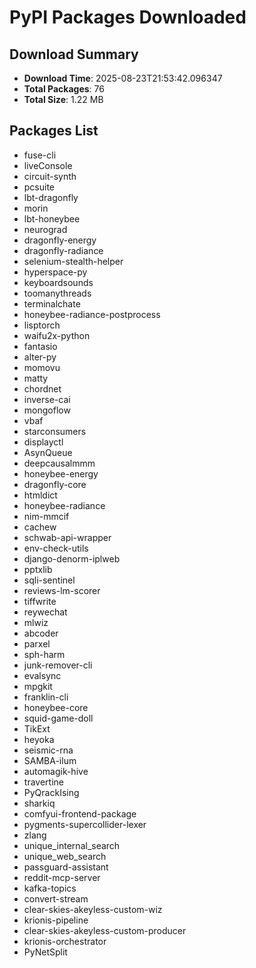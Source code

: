 # PyPI Packages Downloaded

## Download Summary
- **Download Time**: 2025-08-23T21:53:42.096347
- **Total Packages**: 76
- **Total Size**: 1.22 MB

## Packages List
- fuse-cli
- liveConsole
- circuit-synth
- pcsuite
- lbt-dragonfly
- morin
- lbt-honeybee
- neurograd
- dragonfly-energy
- dragonfly-radiance
- selenium-stealth-helper
- hyperspace-py
- keyboardsounds
- toomanythreads
- terminalchate
- honeybee-radiance-postprocess
- lisptorch
- waifu2x-python
- fantasio
- alter-py
- momovu
- matty
- chordnet
- inverse-cai
- mongoflow
- vbaf
- starconsumers
- displayctl
- AsynQueue
- deepcausalmmm
- honeybee-energy
- dragonfly-core
- htmldict
- honeybee-radiance
- nim-mmcif
- cachew
- schwab-api-wrapper
- env-check-utils
- django-denorm-iplweb
- pptxlib
- sqli-sentinel
- reviews-lm-scorer
- tiffwrite
- reywechat
- mlwiz
- abcoder
- parxel
- sph-harm
- junk-remover-cli
- evalsync
- mpgkit
- franklin-cli
- honeybee-core
- squid-game-doll
- TikExt
- heyoka
- seismic-rna
- SAMBA-ilum
- automagik-hive
- travertine
- PyQrackIsing
- sharkiq
- comfyui-frontend-package
- pygments-supercollider-lexer
- zlang
- unique_internal_search
- unique_web_search
- passguard-assistant
- reddit-mcp-server
- kafka-topics
- convert-stream
- clear-skies-akeyless-custom-wiz
- krionis-pipeline
- clear-skies-akeyless-custom-producer
- krionis-orchestrator
- PyNetSplit

